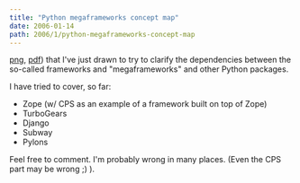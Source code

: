 ```yaml
---
title: "Python megaframeworks concept map"
date: 2006-01-14
path: 2006/1/python-megaframeworks-concept-map
---
```


<a href="/images/megaframeworks-v1.png">
png</a>, <a href="/assets/pdf/megaframeworks-v1.pdf">
pdf</a>) that I've just drawn to try to clarify the dependencies between the
so-called frameworks and "megaframeworks" and other Python packages.

I have tried to cover, so far:

<ul>
<li>Zope (w/ CPS as an example of a framework built on top of Zope)</li>

<li>TurboGears</li>

<li>Django</li>

<li>Subway</li>

<li>Pylons</li>
</ul>

Feel free to comment. I'm probably wrong in many places. (Even the CPS part
may be wrong ;) ).

